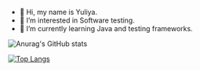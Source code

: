 - 👋 Hi, my name is Yuliya.
- 👀 I’m interested in Software testing.
- 🌱 I’m currently learning Java and testing frameworks.

<!---
juliaCodeGirl/juliaCodeGirl is a ✨ special ✨ repository because its `README.md` (this file) appears on your GitHub profile.
You can click the Preview link to take a look at your changes.
--->


![Anurag's GitHub stats](https://github-readme-stats.vercel.app/api?username=juliaCodeGirl&show_icons=true&theme=dracula)


[![Top Langs](https://github-readme-stats.vercel.app/api/top-langs/?username=juliaCodeGirl&layout=compact)](https://github.com/juliaCodeGirl/github-readme-stats)


